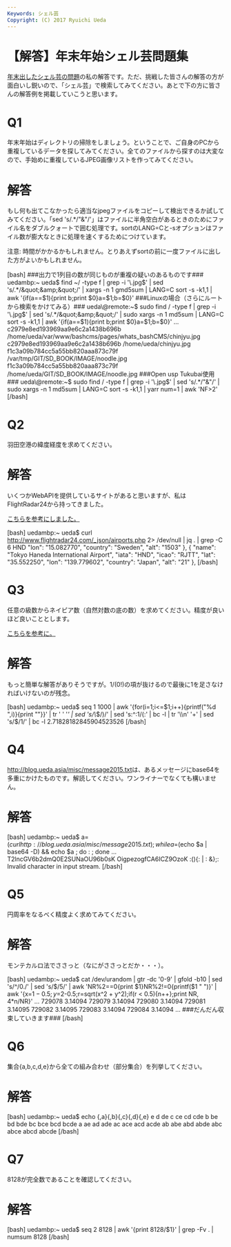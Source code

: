 ```yaml
---
Keywords: シェル芸
Copyright: (C) 2017 Ryuichi Ueda
---
```


# 【解答】年末年始シェル芸問題集
<a href="http://blog.ueda.asia/?p=4852" title="【問題】年末年始シェル芸問題集" target="_blank">年末出したシェル芸の問題</a>の私の解答です。ただ、挑戦した皆さんの解答の方が面白いし鋭いので、「シェル芸」で検索してみてください。あとで下の方に皆さんの解答例を掲載していこうと思います。

<h1>Q1</h1>


年末年始はディレクトリの掃除をしましょう。ということで、ご自身のPCから重複しているデータを探してみてください。全てのファイルから探すのは大変なので、手始めに重複しているJPEG画像リストを作ってみてください。

<!--more-->

<h1>解答</h1>

もし何も出てこなかったら適当なjpegファイルをコピーして検出できるか試してみてください。「sed 's/.*/"&"/'」はファイルに半角空白があるときのためにファイル名をダブルクォートで囲む処理です。sortのLANG=Cと-sオプションはファイル数が膨大なときに処理を速くするためにつけています。

注意: 時間がかかるかもしれません。とりあえずsortの前に一度ファイルに出した方がよいかもしれません。

[bash]
###出力で1列目の数が同じものが重複の疑いのあるものです###
uedambp:~ ueda$ find ~/ -type f | grep -i '\\.jpg$' | sed 's/.*/&quot;&amp;&quot;/' |
xargs -n 1 gmd5sum | LANG=C sort -s -k1,1 |
awk '{if(a==$1){print b;print $0}a=$1;b=$0}'
###Linuxの場合（さらにルートから検索をかけてみる）###
ueda\@remote:~$ sudo find / -type f | grep -i '\\.jpg$' | sed 's/.*/&quot;&amp;&quot;/' | 
sudo xargs -n 1 md5sum | LANG=C sort -s -k1,1 | 
awk '{if(a==$1){print b;print $0}a=$1;b=$0}'
...
c2979e8ed193969aa9e6c2a1438b696b /home/ueda/var/www/bashcms/pages/whats_bashCMS/chinjyu.jpg
c2979e8ed193969aa9e6c2a1438b696b /home/ueda/chinjyu.jpg
f1c3a09b784cc5a55bb820aaa873c79f /var/tmp/GIT/SD_BOOK/IMAGE/noodle.jpg
f1c3a09b784cc5a55bb820aaa873c79f /home/ueda/GIT/SD_BOOK/IMAGE/noodle.jpg
###Open usp Tukubai使用###
ueda\@remote:~$ sudo find / -type f | grep -i '\\.jpg$' | sed 's/.*/&quot;&amp;&quot;/' | 
sudo xargs -n 1 md5sum | LANG=C sort -s -k1,1 | yarr num=1 | awk 'NF&gt;2'
[/bash]

<h1>Q2</h1>

羽田空港の緯度経度を求めてください。

<h1>解答</h1>

いくつかWebAPIを提供しているサイトがあると思いますが、私はFlightRadar24から持ってきました。

<a href="http://blog.cykey.ca/post/88174516880/analyzing-flightradar24s-internal-api-structure" target="_blank">こちらを参考にしました。</a>

[bash]
uedambp:~ ueda$ curl http://www.flightradar24.com/_json/airports.php 2&gt; /dev/null | 
jq . | grep -C 6 HND
 &quot;lon&quot;: &quot;15.082770&quot;,
 &quot;country&quot;: &quot;Sweden&quot;,
 &quot;alt&quot;: &quot;1503&quot;
 },
 {
 &quot;name&quot;: &quot;Tokyo Haneda International Airport&quot;,
 &quot;iata&quot;: &quot;HND&quot;,
 &quot;icao&quot;: &quot;RJTT&quot;,
 &quot;lat&quot;: &quot;35.552250&quot;,
 &quot;lon&quot;: &quot;139.779602&quot;,
 &quot;country&quot;: &quot;Japan&quot;,
 &quot;alt&quot;: &quot;21&quot;
 },
[/bash]

<h1>Q3</h1>


任意の級数からネイピア数（自然対数の底の数）を求めてください。精度が良いほど良いこととします。

<a href="http://ja.wikipedia.org/wiki/%E3%83%8D%E3%82%A4%E3%83%94%E3%82%A2%E6%95%B0%E3%81%AE%E8%A1%A8%E7%8F%BE" target="_blank">こちらを参考に。</a>

<h1>解答</h1>

もっと簡単な解答がありそうですが。1/(0!)の項が抜けるので最後に1を足さなければいけないのが残念。

[bash]
uedambp:~ ueda$ seq 1 1000 |
awk '{for(i=1;i&lt;=$1;i++){printf(&quot;%d &quot;,i)}{print &quot;&quot;}}' |
tr ' ' '*' | sed 's/\\*$/)/' | sed 's:^:1/(:' | bc -l | 
tr '\\n' '+' | sed 's/$/1/' | bc -l 
2.71828182845904523526
[/bash]

<h1>Q4</h1>

<a href="http://blog.ueda.asia/misc/message2015.txt" target="_blank">http://blog.ueda.asia/misc/message2015.txt</a>は、あるメッセージにbase64を多重にかけたものです。解読してください。ワンライナーでなくても構いません。


<h1>解答</h1>

[bash]
uedambp:~ ueda$ a=$(curl http://blog.ueda.asia/misc/message2015.txt) ; 
while a=$(echo $a | base64 -D) &amp;&amp; echo $a ; do : ; done 
...
T2lncGV6b2dmQ0E2SUNaOU96b0sK
OigpezogfCA6ICZ9OzoK
:(){: | : &amp;};:
Invalid character in input stream.
[/bash]

<h1>Q5</h1>

円周率をなるべく精度よく求めてみてください。

<h1>解答</h1>

モンテカルロ法でささっと（なにがささっとだか・・・）。

[bash]
uedambp:~ ueda$ cat /dev/urandom | gtr -dc '0-9' |
gfold -b10 | sed 's/^/0./' | sed 's/$/5/' |
awk 'NR%2==0{print $1}NR%2!=0{printf($1 &quot; &quot;)}' |
awk '{x=$1-0.5;y=$2-0.5;r=sqrt(x^2 + y^2);if(r &lt; 0.5){n++};print NR, 4*n/NR}'
...
729078 3.14094
729079 3.14094
729080 3.14094
729081 3.14095
729082 3.14095
729083 3.14094
729084 3.14094
...
###だんだん収束していきます###
[/bash]

<h1>Q6</h1>

集合{a,b,c,d,e}から全ての組み合わせ（部分集合）を列挙してください。

<h1>解答</h1>

[bash]
uedambp:~ ueda$ echo {,a}{,b}{,c}{,d}{,e}
e d de c ce cd cde b be bd bde bc bce bcd bcde a ae ad ade ac ace acd acde ab abe abd abde abc abce abcd abcde
[/bash]

<h1>Q7</h1>

8128が完全数であることを確認してください。

<h1>解答</h1>

[bash]
uedambp:~ ueda$ seq 2 8128 | awk '{print 8128/$1}' | grep -Fv . | numsum
8128
[/bash]
